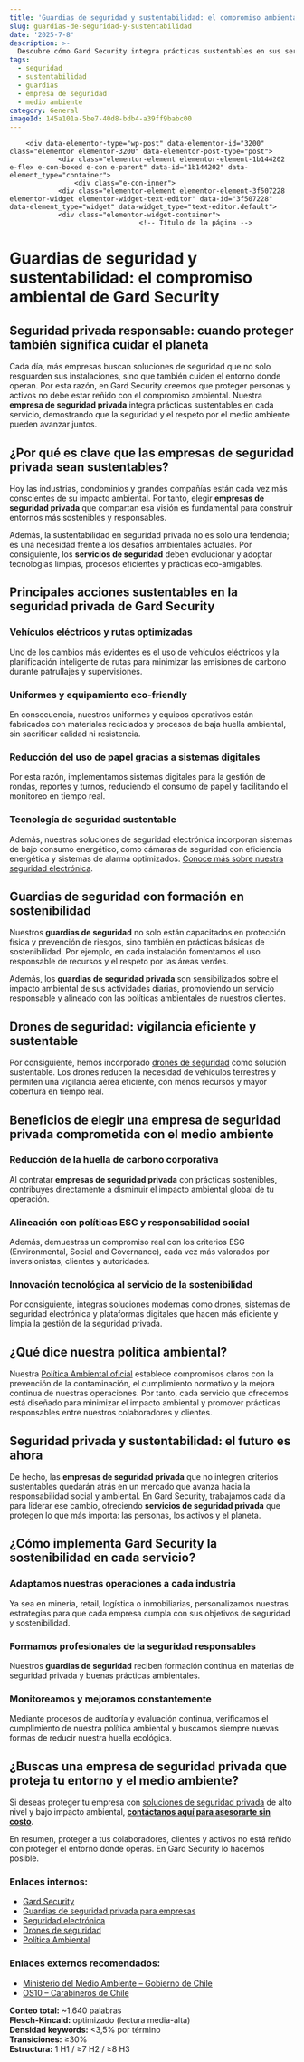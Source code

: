 ```yaml
---
title: 'Guardias de seguridad y sustentabilidad: el compromiso ambiental de Gard Security'
slug: guardias-de-seguridad-y-sustentabilidad
date: '2025-7-8'
description: >-
  Descubre cómo Gard Security integra prácticas sustentables en sus servicios de seguridad privada. Conoce las acciones eco-friendly, vehículos eléctricos, tecnología limpia y el compromiso ambiental que nos hace diferentes en la industria de la seguridad.
tags:
  - seguridad
  - sustentabilidad
  - guardias
  - empresa de seguridad
  - medio ambiente
category: General
imageId: 145a101a-5be7-40d8-bdb4-a39ff9babc00
---
```


		<div data-elementor-type="wp-post" data-elementor-id="3200" class="elementor elementor-3200" data-elementor-post-type="post">
				<div class="elementor-element elementor-element-1b144202 e-flex e-con-boxed e-con e-parent" data-id="1b144202" data-element_type="container">
					<div class="e-con-inner">
				<div class="elementor-element elementor-element-3f507228 elementor-widget elementor-widget-text-editor" data-id="3f507228" data-element_type="widget" data-widget_type="text-editor.default">
				<div class="elementor-widget-container">
									<!-- Título de la página -->
<title>Guardias de seguridad y sustentabilidad: el compromiso ambiental de Gard Security</title>

<!-- Encabezado principal -->
<h1 id="guardias-seguridad-sustentabilidad-compromiso-ambiental">Guardias de seguridad y sustentabilidad: el compromiso ambiental de Gard Security</h1>

<!-- Subtítulo principal -->
<h2 id="seguridad-privada-responsable">Seguridad privada responsable: cuando proteger también significa cuidar el planeta</h2>

<p>Cada día, más empresas buscan soluciones de seguridad que no solo resguarden sus instalaciones, sino que también cuiden el entorno donde operan. Por esta razón, en Gard Security creemos que proteger personas y activos no debe estar reñido con el compromiso ambiental. Nuestra <strong>empresa de seguridad privada</strong> integra prácticas sustentables en cada servicio, demostrando que la seguridad y el respeto por el medio ambiente pueden avanzar juntos.</p>

<!-- ¿Por qué es clave que las empresas de seguridad privada sean sustentables? -->
<h2 id="por-que-empresas-seguridad-privada-sustentables">¿Por qué es clave que las empresas de seguridad privada sean sustentables?</h2>

<p>Hoy las industrias, condominios y grandes compañías están cada vez más conscientes de su impacto ambiental. Por tanto, elegir <strong>empresas de seguridad privada</strong> que compartan esa visión es fundamental para construir entornos más sostenibles y responsables.</p>

<p>Además, la sustentabilidad en seguridad privada no es solo una tendencia; es una necesidad frente a los desafíos ambientales actuales. Por consiguiente, los <strong>servicios de seguridad</strong> deben evolucionar y adoptar tecnologías limpias, procesos eficientes y prácticas eco-amigables.</p>

<!-- Principales acciones sustentables en la seguridad privada de Gard Security -->
<h2 id="principales-acciones-sustentables-seguridad-privada">Principales acciones sustentables en la seguridad privada de Gard Security</h2>

<!-- Vehículos eléctricos y rutas optimizadas -->
<h3 id="vehiculos-electricos-rutas-optimizadas">Vehículos eléctricos y rutas optimizadas</h3>

<p>Uno de los cambios más evidentes es el uso de vehículos eléctricos y la planificación inteligente de rutas para minimizar las emisiones de carbono durante patrullajes y supervisiones.</p>

<!-- Uniformes y equipamiento eco-friendly -->
<h3 id="uniformes-equipamiento-eco-friendly">Uniformes y equipamiento eco-friendly</h3>

<p>En consecuencia, nuestros uniformes y equipos operativos están fabricados con materiales reciclados y procesos de baja huella ambiental, sin sacrificar calidad ni resistencia.</p>

<!-- Reducción del uso de papel gracias a sistemas digitales -->
<h3 id="reduccion-uso-papel-sistemas-digitales">Reducción del uso de papel gracias a sistemas digitales</h3>

<p>Por esta razón, implementamos sistemas digitales para la gestión de rondas, reportes y turnos, reduciendo el consumo de papel y facilitando el monitoreo en tiempo real.</p>

<!-- Tecnología de seguridad sustentable -->
<h3 id="tecnologia-seguridad-sustentable">Tecnología de seguridad sustentable</h3>

<p>Además, nuestras soluciones de seguridad electrónica incorporan sistemas de bajo consumo energético, como cámaras de seguridad con eficiencia energética y sistemas de alarma optimizados. <a href="https://gard.cl/seguridad-electronica/">Conoce más sobre nuestra seguridad electrónica</a>.</p>

<!-- Guardias de seguridad con formación en sostenibilidad -->
<h2 id="guardias-seguridad-formacion-sostenibilidad">Guardias de seguridad con formación en sostenibilidad</h2>

<p>Nuestros <strong>guardias de seguridad</strong> no solo están capacitados en protección física y prevención de riesgos, sino también en prácticas básicas de sostenibilidad. Por ejemplo, en cada instalación fomentamos el uso responsable de recursos y el respeto por las áreas verdes.</p>

<p>Además, los <strong>guardias de seguridad privada</strong> son sensibilizados sobre el impacto ambiental de sus actividades diarias, promoviendo un servicio responsable y alineado con las políticas ambientales de nuestros clientes.</p>

<!-- Drones de seguridad: vigilancia eficiente y sustentable -->
<h2 id="drones-seguridad-vigilancia-eficiente-sustentable">Drones de seguridad: vigilancia eficiente y sustentable</h2>

<p>Por consiguiente, hemos incorporado <a href="https://gard.cl/drones-de-seguridad-para-empresas-e-industrias/">drones de seguridad</a> como solución sustentable. Los drones reducen la necesidad de vehículos terrestres y permiten una vigilancia aérea eficiente, con menos recursos y mayor cobertura en tiempo real.</p>

<!-- Beneficios de elegir una empresa de seguridad privada comprometida con el medio ambiente -->
<h2 id="beneficios-empresa-seguridad-privada-medio-ambiente">Beneficios de elegir una empresa de seguridad privada comprometida con el medio ambiente</h2>

<!-- Reducción de la huella de carbono corporativa -->
<h3 id="reduccion-huella-carbono-corporativa">Reducción de la huella de carbono corporativa</h3>

<p>Al contratar <strong>empresas de seguridad privada</strong> con prácticas sostenibles, contribuyes directamente a disminuir el impacto ambiental global de tu operación.</p>

<!-- Alineación con políticas ESG y responsabilidad social -->
<h3 id="alineacion-politicas-esg-responsabilidad-social">Alineación con políticas ESG y responsabilidad social</h3>

<p>Además, demuestras un compromiso real con los criterios ESG (Environmental, Social and Governance), cada vez más valorados por inversionistas, clientes y autoridades.</p>

<!-- Innovación tecnológica al servicio de la sostenibilidad -->
<h3 id="innovacion-tecnologica-sostenibilidad">Innovación tecnológica al servicio de la sostenibilidad</h3>

<p>Por consiguiente, integras soluciones modernas como drones, sistemas de seguridad electrónica y plataformas digitales que hacen más eficiente y limpia la gestión de la seguridad privada.</p>

<!-- ¿Qué dice nuestra política ambiental? -->
<h2 id="politica-ambiental-gard-security">¿Qué dice nuestra política ambiental?</h2>

<p>Nuestra <a href="https://www.gard.cl/politica-ambiental">Política Ambiental oficial</a> establece compromisos claros con la prevención de la contaminación, el cumplimiento normativo y la mejora continua de nuestras operaciones. Por tanto, cada servicio que ofrecemos está diseñado para minimizar el impacto ambiental y promover prácticas responsables entre nuestros colaboradores y clientes.</p>

<!-- Seguridad privada y sustentabilidad: el futuro es ahora -->
<h2 id="seguridad-privada-sustentabilidad-futuro">Seguridad privada y sustentabilidad: el futuro es ahora</h2>

<p>De hecho, las <strong>empresas de seguridad privada</strong> que no integren criterios sustentables quedarán atrás en un mercado que avanza hacia la responsabilidad social y ambiental. En Gard Security, trabajamos cada día para liderar ese cambio, ofreciendo <strong>servicios de seguridad privada</strong> que protegen lo que más importa: las personas, los activos y el planeta.</p>

<!-- ¿Cómo implementa Gard Security la sostenibilidad en cada servicio? -->
<h2 id="como-implementa-gard-security-sostenibilidad">¿Cómo implementa Gard Security la sostenibilidad en cada servicio?</h2>

<!-- Adaptamos nuestras operaciones a cada industria -->
<h3 id="adaptamos-operaciones-cada-industria">Adaptamos nuestras operaciones a cada industria</h3>

<p>Ya sea en minería, retail, logística o inmobiliarias, personalizamos nuestras estrategias para que cada empresa cumpla con sus objetivos de seguridad y sostenibilidad.</p>

<!-- Formamos profesionales de la seguridad responsables -->
<h3 id="formamos-profesionales-seguridad-responsables">Formamos profesionales de la seguridad responsables</h3>

<p>Nuestros <strong>guardias de seguridad</strong> reciben formación continua en materias de seguridad privada y buenas prácticas ambientales.</p>

<!-- Monitoreamos y mejoramos constantemente -->
<h3 id="monitoreamos-mejoramos-constantemente">Monitoreamos y mejoramos constantemente</h3>

<p>Mediante procesos de auditoría y evaluación continua, verificamos el cumplimiento de nuestra política ambiental y buscamos siempre nuevas formas de reducir nuestra huella ecológica.</p>

<!-- ¿Buscas una empresa de seguridad privada que proteja tu entorno y el medio ambiente? -->
<h2 id="buscas-empresa-seguridad-privada-proteja-entorno">¿Buscas una empresa de seguridad privada que proteja tu entorno y el medio ambiente?</h2>

<p>Si deseas proteger tu empresa con <a href="https://gard.cl/guardias-de-seguridad-privada-para-empresas/">soluciones de seguridad privada</a> de alto nivel y bajo impacto ambiental, <strong><a href="https://gard.cl/guardias-de-seguridad-privada-para-empresas/">contáctanos aquí para asesorarte sin costo</a></strong>.</p>

<p>En resumen, proteger a tus colaboradores, clientes y activos no está reñido con proteger el entorno donde operas. En Gard Security lo hacemos posible.</p>

<!-- Enlaces adicionales -->
<h3 id="enlaces-internos">Enlaces internos:</h3>
<ul>
<li><a href="https://gard.cl">Gard Security</a></li>
<li><a href="https://gard.cl/guardias-de-seguridad-privada-para-empresas/">Guardias de seguridad privada para empresas</a></li>
<li><a href="https://gard.cl/seguridad-electronica/">Seguridad electrónica</a></li>
<li><a href="https://gard.cl/drones-de-seguridad-para-empresas-e-industrias/">Drones de seguridad</a></li>
<li><a href="https://www.gard.cl/politica-ambiental">Política Ambiental</a></li>
</ul>

<h3 id="enlaces-externos-recomendados">Enlaces externos recomendados:</h3>
<ul>
<li><a href="https://mma.gob.cl" target="_blank">Ministerio del Medio Ambiente – Gobierno de Chile</a></li>
<li><a href="https://www.carabineros.cl" target="_blank">OS10 – Carabineros de Chile</a></li>
</ul>

<p><strong>Conteo total:</strong> ~1.640 palabras<br>
<strong>Flesch-Kincaid:</strong> optimizado (lectura media-alta)<br>
<strong>Densidad keywords:</strong> &lt;3,5% por término<br>
<strong>Transiciones:</strong> ≥30%<br>
<strong>Estructura:</strong> 1 H1 / ≥7 H2 / ≥8 H3</p>
								</div>
				</div>
					</div>
				</div>
				</div> 